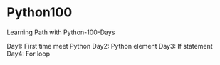 # Python100
Learning Path with Python-100-Days

Day1: First time meet Python
Day2: Python element 
Day3: If statement
Day4: For loop
